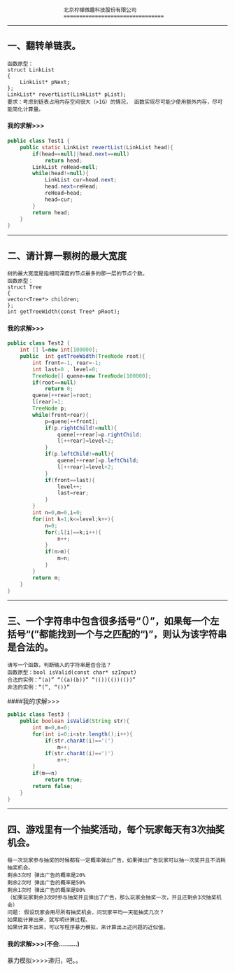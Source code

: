                       北京柠檬微趣科技股份有限公司
                      ================================
---------------------------------------------------------------------   
## 一、翻转单链表。
```
函数原型：
struct LinkList 
{ 
    LinkList* pNext; 
}; 
LinkList* revertList(LinkList* pList); 
要求：考虑到链表占用内存空间很大（>1G）的情况， 函数实现尽可能少使用额外内存，尽可能简化计算量。
```
#### 我的求解>>>
```java 
public class Test1 {
	public static LinkList revertList(LinkList head){
		if(head==null||head.next==null)
			return head;
		LinkList reHead=null;
		while(head!=null){
			LinkList cur=head.next;
			head.next=reHead;
			reHead=head;
			head=cur;
		}
		return head;
	}
}
```
------------------------------------------

## 二、请计算一颗树的最大宽度
```
树的最大宽度是指相同深度的节点最多的那一层的节点个数。
函数原型：
struct Tree
{
vector<Tree*> children;
};
int getTreeWidth(const Tree* pRoot); 
```
#### 我的求解>>>
```java
public class Test2 {
	int [] l=new int[100000];
	public  int getTreeWidth(TreeNode root){
		int front=-1, rear=-1;
		int last=0 , level=0;
		TreeNode[] quene=new TreeNode[100000];
		if(root==null)
			return 0;
		quene[++rear]=root;
		l[rear]=1;
		TreeNode p;
		while(front<rear){
			p=quene[++front];
			if(p.rightChild!=null){
				quene[++rear]=p.rightChild;
				l[++rear]=level+2;
			}
			if(p.leftChild!=null){
				quene[++rear]=p.leftChild;
				l[++rear]=level+2;
			}
			if(front==last){
				level++;
				last=rear;
			}
		}
		int n=0,m=0,i=0;
		for(int k=1;k<=level;k++){
			n=0;
			for(;l[i]==k;i++){
				n++;
			}
			if(n>m){
				m=n;
			}
		}
		return m;
	}
}
```
-------------------------
## 三、一个字符串中包含很多括号“（）”，如果每一个左括号“(”都能找到一个与之匹配的“)”，则认为该字符串是合法的。
```
请写一个函数，判断输入的字符串是否合法？
函数原型：bool isValid(const char* szInput)
合法的实例：“(a)” “((a)(b))” “(())(())(())” 
非法的实例：“(”, “())”
```
####我的求解>>>
```java
public class Test3 {
	public boolean isValid(String str){
		int m=0,n=0;
		for(int i=0;i<str.length();i++){
			if(str.charAt(i)=='(')
				m++;
			if(str.charAt(i)==')')
				n++;
		}
		if(m==n)
		    return true;
		return false;
	}
}
```
-------------------

## 四、游戏里有一个抽奖活动，每个玩家每天有3次抽奖机会。
```
每一次玩家参与抽奖的时候都有一定概率弹出广告，如果弹出广告玩家可以抽一次奖并且不消耗抽奖机会。 
剩余3次时 弹出广告的概率是20% 
剩余2次时 弹出广告的概率是50% 
剩余1次时 弹出广告的概率是80% 
（如果玩家剩余3次时参与抽奖并且弹出了广告，那么玩家会抽奖一次，并且还剩余3次抽奖机会）  
问题: 假设玩家会用尽所有抽奖机会，问玩家平均一天能抽奖几次？   
如果能计算出来，就写明计算过程。 
如果计算不出来，可以写程序暴力模拟，来计算出上述问题的近似值。
```
#### 我的求解>>>(不会.........)

暴力模拟>>>>递归，吧。。
